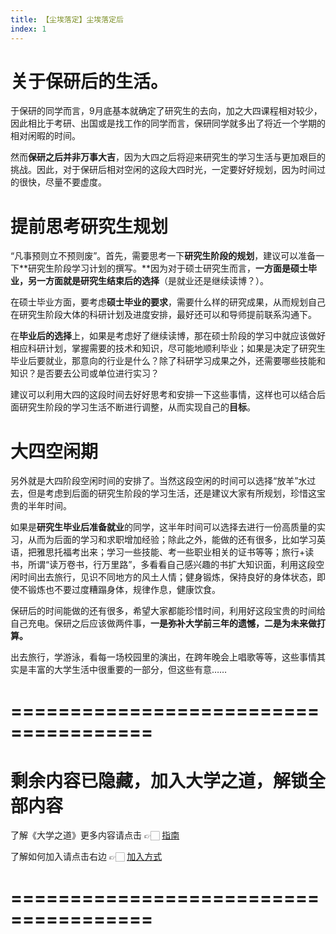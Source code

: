 ```yaml
---
title: 【尘埃落定】尘埃落定后
index: 1
---
```


# 关于**保研后的生活**。

于保研的同学而言，9月底基本就确定了研究生的去向，加之大四课程相对较少，因此相比于考研、出国或是找工作的同学而言，保研同学就多出了将近一个学期的相对闲暇的时间。

然而**保研之后并非万事大吉**，因为大四之后将迎来研究生的学习生活与更加艰巨的挑战。因此，对于保研后相对空闲的这段大四时光，一定要好好规划，因为时间过的很快，尽量不要虚度。

# 提前思考研究生规划

“凡事预则立不预则废”。首先，需要思考一下**研究生阶段的规划**，建议可以准备一下**研究生阶段学习计划的撰写。**因为对于硕士研究生而言，**一方面是硕士毕业，另一方面就是研究生结束后的选择**（是就业还是继续读博？）。

在硕士毕业方面，要考虑**硕士毕业的要求**，需要什么样的研究成果，从而规划自己在研究生阶段大体的科研计划及进度安排，最好还可以和导师提前联系沟通下。

在**毕业后的选择**上，如果是考虑好了继续读博，那在硕士阶段的学习中就应该做好相应科研计划，掌握需要的技术和知识，尽可能地顺利毕业；如果是决定了研究生毕业后要就业，那意向的行业是什么？除了科研学习成果之外，还需要哪些技能和知识？是否要去公司或单位进行实习？

建议可以利用大四的这段时间去好好思考和安排一下这些事情，这样也可以结合后面研究生阶段的学习生活不断进行调整，从而实现自己的**目标**。

# 大四空闲期

另外就是大四阶段空闲时间的安排了。当然这段空闲的时间可以选择“放羊”水过去，但是考虑到后面的研究生阶段的学习生活，还是建议大家有所规划，珍惜这宝贵的半年时间。

如果是**研究生毕业后准备就业**的同学，这半年时间可以选择去进行一份高质量的实习，从而为后面的学习和求职增加经验；除此之外，能做的还有很多，比如学习英语，把雅思托福考出来；学习一些技能、考一些职业相关的证书等等；旅行+读书，所谓“读万卷书，行万里路”，多看看自己感兴趣的书扩大知识面，利用这段空闲时间出去旅行，见识不同地方的风土人情；健身锻炼，保持良好的身体状态，即使不锻炼也不要过度糟蹋身体，规律作息，健康饮食。

保研后的时间能做的还有很多，希望大家都能珍惜时间，利用好这段宝贵的时间给自己充电。保研之后应该做两件事，**一是弥补大学前三年的遗憾，二是为未来做打算。**

出去旅行，学游泳，看每一场校园里的演出，在跨年晚会上唱歌等等，这些事情其实是丰富的大学生活中很重要的一部分，但这些有意……

# ======================================

# 剩余内容已隐藏，加入大学之道，解锁全部内容

了解《大学之道》更多内容请点击 👉🏻 [指南](/pay/daxuezhidao)

了解如何加入请点击右边 👉🏻 [加入方式](/pay/jiaru)

# ======================================
